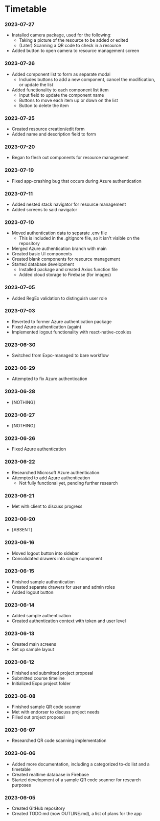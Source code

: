 # Timetable
### 2023-07-27
- Installed camera package, used for the following:
  - Taking a picture of the resource to be added or edited
  - (Later) Scanning a QR code to check in a resource
- Added button to open camera to resource management screen

### 2023-07-26
- Added component list to form as separate modal
  - Includes buttons to add a new component, cancel the modification, or update the list
- Added functionality to each component list item
  - Input field to update the component name
  - Buttons to move each item up or down on the list
  - Button to delete the item

### 2023-07-25
- Created resource creation/edit form
- Added name and description field to form

### 2023-07-20
- Began to flesh out components for resource management

### 2023-07-19
- Fixed app-crashing bug that occurs during Azure authentication

### 2023-07-11
- Added nested stack navigator for resource management
- Added screens to said navigator

### 2023-07-10
- Moved authentication data to separate .env file
  - This is included in the .gitignore file, so it isn't visible on the repository
- Merged Azure authentication branch with main
- Created basic UI components
- Created blank components for resource management
- Started database development
  - Installed package and created Axios function file
  - Added cloud storage to Firebase (for images)

### 2023-07-05
- Added RegEx validation to distinguish user role

### 2023-07-03
- Reverted to former Azure authentication package
- Fixed Azure authentication (again)
- Implemented logout functionality with react-native-cookies

### 2023-06-30
- Switched from Expo-managed to bare workflow

### 2023-06-29
- Attempted to fix Azure authentication

### 2023-06-28
- [NOTHING]

### 2023-06-27
- [NOTHING]

### 2023-06-26
- Fixed Azure authentication

### 2023-06-22
- Researched Microsoft Azure authentication
- Attempted to add Azure authentication
  - Not fully functional yet, pending further research

### 2023-06-21
- Met with client to discuss progress

### 2023-06-20
- [ABSENT]

### 2023-06-16
- Moved logout button into sidebar
- Consolidated drawers into single component

### 2023-06-15
- Finished sample authentication
- Created separate drawers for user and admin roles
- Added logout button

### 2023-06-14
- Added sample authentication
- Created authentication context with token and user level

### 2023-06-13
- Created main screens
- Set up sample layout

### 2023-06-12
- Finished and submitted project proposal
- Submitted course timeline
- Initialized Expo project folder

### 2023-06-08
- Finished sample QR code scanner
- Met with endorser to discuss project needs
- Filled out project proposal

### 2023-06-07
- Researched QR code scanning implementation

### 2023-06-06
- Added more documentation, including a categorized to-do list and a timetable
- Created realtime database in Firebase
- Started development of a sample QR code scanner for research purposes

### 2023-06-05
- Created GitHub repository
- Created TODO.md (now OUTLINE.md), a list of plans for the app